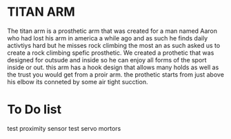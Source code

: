 # TITAN ARM 
The titan arm is a prosthetic arm that was created for a man named Aaron who had lost his arm in america a while ago and as such he finds daily activtiys hard but he misses rock climbing the most an as such asked us to create a rock climbing spefic prosthetic. We created a prothetic that was designed for outsude and inside so he can enjoy all forms of the sport inside or out. this arm has a hook design that allows many holds as well as the trust you would get from a proir arm. the prothetic starts from just above his elbow its conneted by some air tight sucction. 

# To Do list 
test proximity sensor                                                                                                                                                                                                                                                             test servo mortors 

